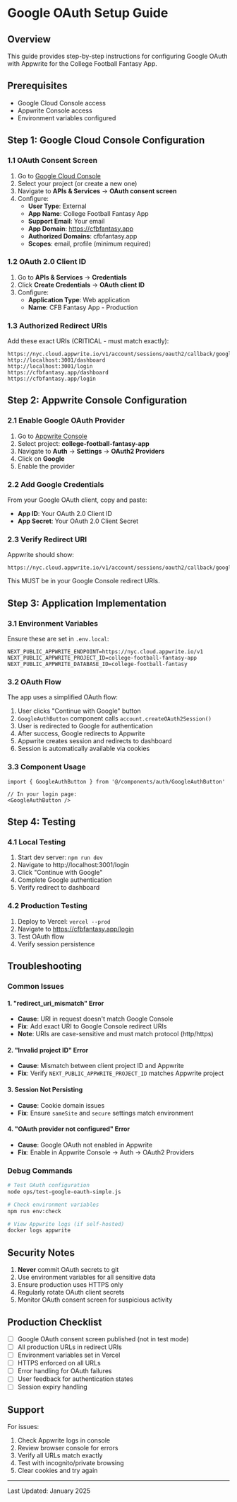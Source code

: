 # Google OAuth Setup Guide

## Overview
This guide provides step-by-step instructions for configuring Google OAuth with Appwrite for the College Football Fantasy App.

## Prerequisites
- Google Cloud Console access
- Appwrite Console access
- Environment variables configured

## Step 1: Google Cloud Console Configuration

### 1.1 OAuth Consent Screen
1. Go to [Google Cloud Console](https://console.cloud.google.com/)
2. Select your project (or create a new one)
3. Navigate to **APIs & Services** → **OAuth consent screen**
4. Configure:
   - **User Type**: External
   - **App Name**: College Football Fantasy App
   - **Support Email**: Your email
   - **App Domain**: https://cfbfantasy.app
   - **Authorized Domains**: cfbfantasy.app
   - **Scopes**: email, profile (minimum required)

### 1.2 OAuth 2.0 Client ID
1. Go to **APIs & Services** → **Credentials**
2. Click **Create Credentials** → **OAuth client ID**
3. Configure:
   - **Application Type**: Web application
   - **Name**: CFB Fantasy App - Production

### 1.3 Authorized Redirect URIs
Add these exact URIs (CRITICAL - must match exactly):
```
https://nyc.cloud.appwrite.io/v1/account/sessions/oauth2/callback/google
http://localhost:3001/dashboard
http://localhost:3001/login
https://cfbfantasy.app/dashboard
https://cfbfantasy.app/login
```

## Step 2: Appwrite Console Configuration

### 2.1 Enable Google OAuth Provider
1. Go to [Appwrite Console](https://cloud.appwrite.io/)
2. Select project: **college-football-fantasy-app**
3. Navigate to **Auth** → **Settings** → **OAuth2 Providers**
4. Click on **Google**
5. Enable the provider

### 2.2 Add Google Credentials
From your Google OAuth client, copy and paste:
- **App ID**: Your OAuth 2.0 Client ID
- **App Secret**: Your OAuth 2.0 Client Secret

### 2.3 Verify Redirect URI
Appwrite should show:
```
https://nyc.cloud.appwrite.io/v1/account/sessions/oauth2/callback/google
```
This MUST be in your Google Console redirect URIs.

## Step 3: Application Implementation

### 3.1 Environment Variables
Ensure these are set in `.env.local`:
```env
NEXT_PUBLIC_APPWRITE_ENDPOINT=https://nyc.cloud.appwrite.io/v1
NEXT_PUBLIC_APPWRITE_PROJECT_ID=college-football-fantasy-app
NEXT_PUBLIC_APPWRITE_DATABASE_ID=college-football-fantasy
```

### 3.2 OAuth Flow
The app uses a simplified OAuth flow:
1. User clicks "Continue with Google" button
2. `GoogleAuthButton` component calls `account.createOAuth2Session()`
3. User is redirected to Google for authentication
4. After success, Google redirects to Appwrite
5. Appwrite creates session and redirects to dashboard
6. Session is automatically available via cookies

### 3.3 Component Usage
```tsx
import { GoogleAuthButton } from '@/components/auth/GoogleAuthButton'

// In your login page:
<GoogleAuthButton />
```

## Step 4: Testing

### 4.1 Local Testing
1. Start dev server: `npm run dev`
2. Navigate to http://localhost:3001/login
3. Click "Continue with Google"
4. Complete Google authentication
5. Verify redirect to dashboard

### 4.2 Production Testing
1. Deploy to Vercel: `vercel --prod`
2. Navigate to https://cfbfantasy.app/login
3. Test OAuth flow
4. Verify session persistence

## Troubleshooting

### Common Issues

#### 1. "redirect_uri_mismatch" Error
- **Cause**: URI in request doesn't match Google Console
- **Fix**: Add exact URI to Google Console redirect URIs
- **Note**: URIs are case-sensitive and must match protocol (http/https)

#### 2. "Invalid project ID" Error
- **Cause**: Mismatch between client project ID and Appwrite
- **Fix**: Verify `NEXT_PUBLIC_APPWRITE_PROJECT_ID` matches Appwrite project

#### 3. Session Not Persisting
- **Cause**: Cookie domain issues
- **Fix**: Ensure `sameSite` and `secure` settings match environment

#### 4. "OAuth provider not configured" Error
- **Cause**: Google OAuth not enabled in Appwrite
- **Fix**: Enable in Appwrite Console → Auth → OAuth2 Providers

### Debug Commands
```bash
# Test OAuth configuration
node ops/test-google-oauth-simple.js

# Check environment variables
npm run env:check

# View Appwrite logs (if self-hosted)
docker logs appwrite
```

## Security Notes
1. **Never** commit OAuth secrets to git
2. Use environment variables for all sensitive data
3. Ensure production uses HTTPS only
4. Regularly rotate OAuth client secrets
5. Monitor OAuth consent screen for suspicious activity

## Production Checklist
- [ ] Google OAuth consent screen published (not in test mode)
- [ ] All production URLs in redirect URIs
- [ ] Environment variables set in Vercel
- [ ] HTTPS enforced on all URLs
- [ ] Error handling for OAuth failures
- [ ] User feedback for authentication states
- [ ] Session expiry handling

## Support
For issues:
1. Check Appwrite logs in console
2. Review browser console for errors
3. Verify all URLs match exactly
4. Test with incognito/private browsing
5. Clear cookies and try again

---
Last Updated: January 2025